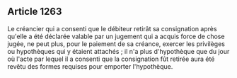 Article 1263
----
Le créancier qui a consenti que le débiteur retirât sa consignation après
qu'elle a été déclarée valable par un jugement qui a acquis force de chose
jugée, ne peut plus, pour le paiement de sa créance, exercer les privilèges ou
hypothèques qui y étaient attachés ; il n'a plus d'hypothèque que du jour où
l'acte par lequel il a consenti que la consignation fût retirée aura été revêtu
des formes requises pour emporter l'hypothèque.
